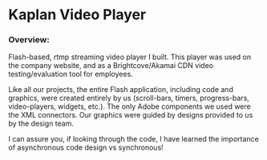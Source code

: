 # Kaplan Video Player

### Overview:
<p>Flash-based, rtmp streaming video player I built. This player was used on the company website, and as a Brightcove/Akamai CDN video testing/evaluation tool for employees.</p>

<p>Like all our projects, the entire Flash application, including code and graphics, were created entirely by us (scroll-bars, timers, progress-bars, video-players, widgets, etc.). The only Adobe components we used were the XML connectors. Our graphics were guided by designs provided to us by the design team.</p>

<p>I can assure you, if looking through the code, I have learned the importance of asynchronous code design vs synchronous!</p>